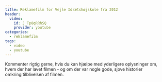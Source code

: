```yaml
---
title: Reklamefilm for Vejle Idrætshøjskole fra 2012
header:
  video:
    id: J_Tp8qRRhSQ
    provider: youtube
categories:
  - reklamefilm
tags:
  - video
  - youtube
---
```


Kommenter rigtig gerne, hvis du kan hjælpe med yderligere oplysninger om, hvem der har lavet filmen - og om der var nogle gode, sjove historier omkring tilblivelsen af filmen.
